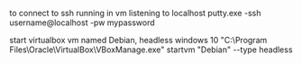 to connect to ssh running in vm listening to localhost
putty.exe -ssh username@localhost -pw mypassword

start virtualbox vm named Debian, headless windows 10
"C:\Program Files\Oracle\VirtualBox\VBoxManage.exe" startvm "Debian" --type headless

